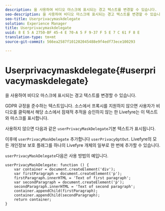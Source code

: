 ```yaml
---
description: 을 사용하여 비디오 마스크에 표시되는 경고 텍스트를 변경할 수 있습니다.
seo-description: 을 사용하여 비디오 마스크에 표시되는 경고 텍스트를 변경할 수 있습니다.
seo-title: Userprivacymaskdelegate
solution: Experience Manager
title: Userprivacymaskdelegate
uuid: 8 E 5 A 2750-BF 45-4 E 70-A 5 F 9-37 F 5 E 7 C 61 F 8 E
translation-type: tm+mt
source-git-commit: 566ea2587f101202045488e9f4edf73ece100293

---
```



# Userprivacymaskdelegate{#userprivacymaskdelegate}

을 사용하여 비디오 마스크에 표시되는 경고 텍스트를 변경할 수 있습니다.

GDPR 규정을 준수하는 텍스트입니다. 소스에서 프록시를 지원하지 않으면 사용자가 비디오를 클릭해서 해당 소스에서 잠재적 추적을 승인하지 않는 한 Livefyre는 이 텍스트와 마스크를 표시합니다.

사용하지 않으면 다음과 같은 `userPrivacyMaskDelegate`기본 텍스트가 표시됩니다.

이후에 `userPrivacyMaskDelegate` 추가합니다 `userPrivacyOptOut`. Livefyre의 모든 개인정보 보호 플래그를 하나의 Livefyre 개체의 일부로 한 번에 추가할 수 있습니다.

`userPrivacyMaskDelegate`다음은 사용 방법의 예입니다.

```
userPrivacyMaskDelegate: function () { 
    var container = document.createElement('div'); 
    var firstParagraph = document.createElement('p'); 
    firstParagraph.innerHTML = 'Text of first paragraph'; 
    var secondParagraph = document.createElement('p'); 
    secondParagraph.innerHTML = 'Text of second paragraph'; 
    container.appendChild(firstParagraph); 
    container.appendChild(secondParagraph); 
    return container; 
}
```
